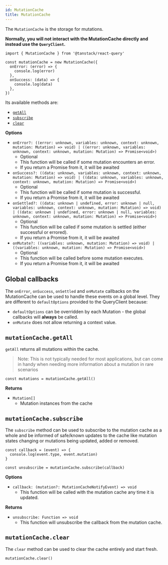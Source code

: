 ```yaml
---
id: MutationCache
title: MutationCache
---
```


The `MutationCache` is the storage for mutations.

**Normally, you will not interact with the MutationCache directly and instead use the `QueryClient`.**

```tsx
import { MutationCache } from '@tanstack/react-query'

const mutationCache = new MutationCache({
  onError: (error) => {
    console.log(error)
  },
  onSuccess: (data) => {
    console.log(data)
  },
})
```

Its available methods are:

- [`getAll`](#mutationcachegetall)
- [`subscribe`](#mutationcachesubscribe)
- [`clear`](#mutationcacheclear)

**Options**

- `onError?: ((error: unknown, variables: unknown, context: unknown, mutation: Mutation) => void) | ((error: unknown, variables: unknown, context: unknown, mutation: Mutation) => Promise<void>)`
  - Optional
  - This function will be called if some mutation encounters an error.
  - If you return a Promise from it, it will be awaited
- `onSuccess?: ((data: unknown, variables: unknown, context: unknown, mutation: Mutation) => void) | ((data: unknown, variables: unknown, context: unknown, mutation: Mutation) => Promise<void>)`
  - Optional
  - This function will be called if some mutation is successful.
  - If you return a Promise from it, it will be awaited
- `onSettled?: ((data: unknown | undefined, error: unknown | null, variables: unknown, context: unknown, mutation: Mutation) => void) | ((data: unknown | undefined, error: unknown | null, variables: unknown, context: unknown, mutation: Mutation) => Promise<void>)`
  - Optional
  - This function will be called if some mutation is settled (either successful or errored).
  - If you return a Promise from it, it will be awaited
- `onMutate?: ((variables: unknown, mutation: Mutation) => void) | ((variables: unknown, mutation: Mutation) => Promise<void>)`
  - Optional
  - This function will be called before some mutation executes.
  - If you return a Promise from it, it will be awaited

## Global callbacks

The `onError`, `onSuccess`, `onSettled` and `onMutate` callbacks on the MutationCache can be used to handle these events on a global level. They are different to `defaultOptions` provided to the QueryClient because:

- `defaultOptions` can be overridden by each Mutation - the global callbacks will **always** be called.
- `onMutate` does not allow returning a context value.

## `mutationCache.getAll`

`getAll` returns all mutations within the cache.

> Note: This is not typically needed for most applications, but can come in handy when needing more information about a mutation in rare scenarios

```tsx
const mutations = mutationCache.getAll()
```

**Returns**

- `Mutation[]`
  - Mutation instances from the cache

## `mutationCache.subscribe`

The `subscribe` method can be used to subscribe to the mutation cache as a whole and be informed of safe/known updates to the cache like mutation states changing or mutations being updated, added or removed.

```tsx
const callback = (event) => {
  console.log(event.type, event.mutation)
}

const unsubscribe = mutationCache.subscribe(callback)
```

**Options**

- `callback: (mutation?: MutationCacheNotifyEvent) => void`
  - This function will be called with the mutation cache any time it is updated.

**Returns**

- `unsubscribe: Function => void`
  - This function will unsubscribe the callback from the mutation cache.

## `mutationCache.clear`

The `clear` method can be used to clear the cache entirely and start fresh.

```tsx
mutationCache.clear()
```
